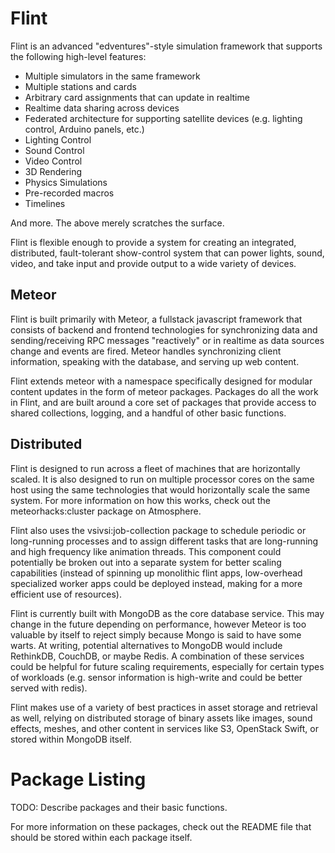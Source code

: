 # Flint
Flint is an advanced "edventures"-style simulation framework that supports the following high-level features:
* Multiple simulators in the same framework
* Multiple stations and cards
* Arbitrary card assignments that can update in realtime
* Realtime data sharing across devices
* Federated architecture for supporting satellite devices (e.g. lighting control, Arduino panels, etc.)
* Lighting Control
* Sound Control
* Video Control
* 3D Rendering
* Physics Simulations
* Pre-recorded macros
* Timelines

And more. The above merely scratches the surface.

Flint is flexible enough to provide a system for creating an integrated, distributed, fault-tolerant show-control system that can power lights, sound, video, and take input and provide output to a wide variety of devices.

## Meteor
Flint is built primarily with Meteor, a fullstack javascript framework that consists of backend and frontend technologies for synchronizing data and sending/receiving RPC messages "reactively" or in realtime as data sources change and events are fired. Meteor handles synchronizing client information, speaking with the database, and serving up web content.

Flint extends meteor with a namespace specifically designed for modular content updates in the form of meteor packages. Packages do all the work in Flint, and are built around a core set of packages that provide access to shared collections, logging, and a handful of other basic functions.

## Distributed
Flint is designed to run across a fleet of machines that are horizontally scaled. It is also designed to run on multiple processor cores on the same host using the same technologies that would horizontally scale the same system. For more information on how this works, check out the meteorhacks:cluster package on Atmosphere.

Flint also uses the vsivsi:job-collection package to schedule periodic or long-running processes and to assign different tasks that are long-running and high frequency like animation threads. This component could potentially be broken out into a separate system for better scaling capabilities (instead of spinning up monolithic flint apps, low-overhead specialized worker apps could be deployed instead, making for a more efficient use of resources).

Flint is currently built with MongoDB as the core database service. This may change in the future depending on performance, however Meteor is too valuable by itself to reject simply because Mongo is said to have some warts. At writing, potential alternatives to MongoDB would include RethinkDB, CouchDB, or maybe Redis. A combination of these services could be helpful for future scaling requirements, especially for certain types of workloads (e.g. sensor information is high-write and could be better served with redis).

Flint makes use of a variety of best practices in asset storage and retrieval as well, relying on distributed storage of binary assets like images, sound effects, meshes, and other content in services like S3, OpenStack Swift, or stored within MongoDB itself.

# Package Listing
TODO: Describe packages and their basic functions.

For more information on these packages, check out the README file that should be stored within each package itself.
